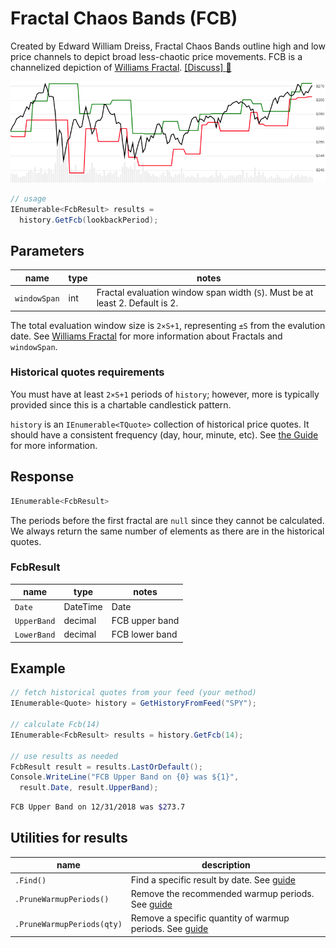 # Fractal Chaos Bands (FCB)

Created by Edward William Dreiss, Fractal Chaos Bands outline high and low price channels to depict broad less-chaotic price movements.  FCB is a channelized depiction of [Williams Fractal](../Fractal/README.md#content).
[[Discuss] :speech_balloon:](https://github.com/DaveSkender/Stock.Indicators/discussions/347 "Community discussion about this indicator")

![image](chart.png)

```csharp
// usage
IEnumerable<FcbResult> results =
  history.GetFcb(lookbackPeriod);  
```

## Parameters

| name | type | notes
| -- |-- |--
| `windowSpan` | int | Fractal evaluation window span width (`S`).  Must be at least 2.  Default is 2.

The total evaluation window size is `2×S+1`, representing `±S` from the evalution date.  See [Williams Fractal](../Fractal/README.md#content) for more information about Fractals and `windowSpan`.

### Historical quotes requirements

You must have at least `2×S+1` periods of `history`; however, more is typically provided since this is a chartable candlestick pattern.

`history` is an `IEnumerable<TQuote>` collection of historical price quotes.  It should have a consistent frequency (day, hour, minute, etc).  See [the Guide](../../docs/GUIDE.md) for more information.

## Response

```csharp
IEnumerable<FcbResult>
```

The periods before the first fractal are `null` since they cannot be calculated.
We always return the same number of elements as there are in the historical quotes.

### FcbResult

| name | type | notes
| -- |-- |--
| `Date` | DateTime | Date
| `UpperBand` | decimal | FCB upper band
| `LowerBand` | decimal | FCB lower band

## Example

```csharp
// fetch historical quotes from your feed (your method)
IEnumerable<Quote> history = GetHistoryFromFeed("SPY");

// calculate Fcb(14)
IEnumerable<FcbResult> results = history.GetFcb(14);

// use results as needed
FcbResult result = results.LastOrDefault();
Console.WriteLine("FCB Upper Band on {0} was ${1}",
  result.Date, result.UpperBand);
```

```bash
FCB Upper Band on 12/31/2018 was $273.7
```

## Utilities for results

| name | description
| -- |--
| `.Find()` | Find a specific result by date.  See [guide](../../docs/UTILITIES.md#find-indicator-result-by-date)
| `.PruneWarmupPeriods()` | Remove the recommended warmup periods.  See [guide](../../docs/UTILITIES.md#prune-warmup-periods)
| `.PruneWarmupPeriods(qty)` | Remove a specific quantity of warmup periods.  See [guide](../../docs/UTILITIES.md#prune-warmup-periods)
